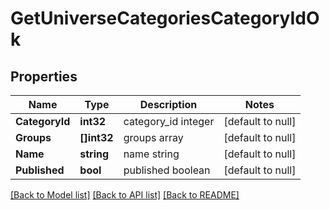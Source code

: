 # GetUniverseCategoriesCategoryIdOk

## Properties
Name | Type | Description | Notes
------------ | ------------- | ------------- | -------------
**CategoryId** | **int32** | category_id integer | [default to null]
**Groups** | **[]int32** | groups array | [default to null]
**Name** | **string** | name string | [default to null]
**Published** | **bool** | published boolean | [default to null]

[[Back to Model list]](../README.md#documentation-for-models) [[Back to API list]](../README.md#documentation-for-api-endpoints) [[Back to README]](../README.md)

